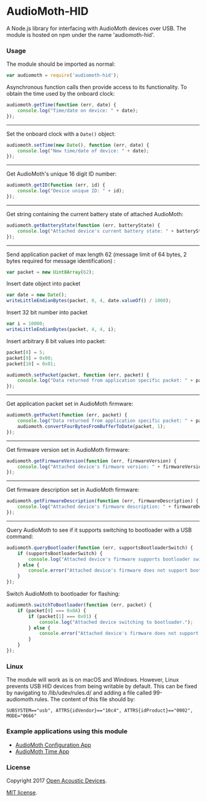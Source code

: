 # AudioMoth-HID #
A Node.js library for interfacing with AudioMoth devices over USB. The module is hosted on npm under the name 'audiomoth-hid'.

### Usage ###

The module should be imported as normal:

```javascript
var audiomoth = require('audiomoth-hid');
```

Asynchronous function calls then provide access to its functionality. To obtain the time used by the onboard clock:

```javascript
audiomoth.getTime(function (err, date) {
	console.log("Time/date on device: " + date);
});
```

---
Set the onboard clock with a `Date()` object:

```javascript
audiomoth.setTime(new Date(), function (err, date) {
	console.log("New time/date of device: " + date);
});
```

---
Get AudioMoth's unique 16 digit ID number:

```javascript
audiomoth.getID(function (err, id) {
	console.log("Device unique ID: " + id);
});
```

---
Get string containing the current battery state of attached AudioMoth:

```javascript
audiomoth.getBatteryState(function (err, batteryState) {
	console.log("Attached device's current battery state: " + batteryState);
});
```

---
Send application packet of max length 62 (message limit of 64 bytes, 2 bytes required for message identification) :

```javascript
var packet = new Uint8Array(62);
```

Insert date object into packet

```javascript
var date = new Date();
writeLittleEndianBytes(packet, 0, 4, date.valueOf() / 1000);
```

Insert 32 bit number into packet

```javascript
var i = 10000;
writeLittleEndianBytes(packet, 4, 4, i);
```

Insert arbitrary 8 bit values into packet:

```javascript
packet[8] = 5;
packet[9] = 0x00;
packet[10] = 0x01;
```

```javascript
audiomoth.setPacket(packet, function (err, packet) {
	console.log("Data returned from application specific packet: " + packet);
});
```

---
Get application packet set in AudioMoth firmware:

```javascript
audiomoth.getPacket(function (err, packet) {
	console.log("Data returned from application specific packet: " + packet);
	audiomoth.convertFourBytesFromBufferToDate(packet, 1);
});
```

---
Get firmware version set in AudioMoth firmware:

```javascript
audiomoth.getFirmwareVersion(function (err, firmwareVersion) {
    console.log("Attached device's firmware version: " + firmwareVersion);
});
```

---

Get firmware description set in AudioMoth firmware:

```javascript
audiomoth.getFirmwareDescription(function (err, firmwareDescription) {
    console.log("Attached device's firmware description: " + firmwareDescription);
});
```

---

Query AudioMoth to see if it supports switching to bootloader with a USB command:

```javascript
audiomoth.queryBootloader(function (err, supportsBootloaderSwitch) {
    if (supportsBootloaderSwitch) {
        console.log("Attached device's firmware supports bootloader switching over HID.");
    } else {
        console.error("Attached device's firmware does not support bootloader switching over HID.");
    }
});
```

Switch AudioMoth to bootloader for flashing:

```javascript
audiomoth.switchToBootloader(function (err, packet) {
    if (packet[0] === 0x0A) {
        if (packet[1] === 0x01) {
            console.log("Attached device switching to bootloader.");
        } else {
            console.error("Attached device's firmware does not support bootloader switching over HID.");
        }
    }
});
```

### Linux ###

The module will work as is on macOS and Windows. However, Linux prevents USB HID devices from being writable by default. This can be fixed by navigating to /lib/udev/rules.d/ and adding a file called 99-audiomoth.rules. The content of this file should by:

```
SUBSYSTEM=="usb", ATTRS{idVendor}=="10c4", ATTRS{idProduct}=="0002", MODE="0666"
```

### Example applications using this module ###
* [AudioMoth Configuration App](https://github.com/OpenAcousticDevices/AudioMoth-Configuration-App)
* [AudioMoth Time App](https://github.com/OpenAcousticDevices/AudioMoth-Time-App)

### License ###

Copyright 2017 [Open Acoustic Devices](http://www.openacousticdevices.info/).

[MIT license](http://www.openacousticdevices.info/license).
